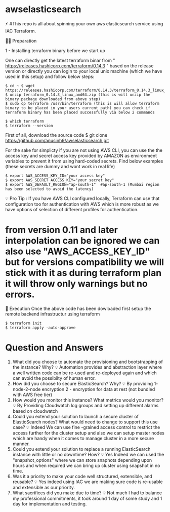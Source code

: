 # awselasticsearch
⚡️ #This repo is all about spinning your own aws elasticsearch service using IAC Terraform.

👨‍💻 Preparation

1 - Installing terraform binary before we start up

One can directly get the latest terraform binar from " https://releases.hashicorp.com/terraform/0.14.3 " based on the release version or directly you can login to your local unix machine (which we have used in this setup) and follow below steps:

    $ cd ~ $ wget https://releases.hashicorp.com/terraform/0.14.3/terraform_0.14.3_linux_amd64.zip 
    $ unzip terraform_0.14.3_linux_amd64.zip (this is will unzip the binary package downloaded from above step) 
    $ sudo cp terraform /usr/bin/terraform (this is will allow terraform binary to be placed in your users current path) you can check if terraform binary has been placed successfully via below 2 commands

    $ which terraform
    $ terraform --version

First of all, download the source code 
    $ git clone https://github.com/anusinh9/awselasticsearch.git

For the sake for simplicty if you are not using AWS CLI, you can use the the access key and secret access key provided by AMAZON as environment variables to prevent it from using hard-coded secrets. Find below examples (these secrets are dummy and wont work in real life)

    $ export AWS_ACCESS_KEY_ID="your access key"
    $ export AWS_SECRET_ACCESS_KEY="your secret key"
    $ export AWS_DEFAULT_REGION="ap-south-1"  #ap-south-1 (Mumbai region has been selected to avoid the latency)


💡 Pro Tip : If you have AWS CLI configured locally, Terraform can use that configuration too for authentication with AWS which is more robust as we have options of selection of different profiles for authentication.
# from version 0.11 and later interpolation can be ignored we can also use "AWS_ACCESS_KEY_ID" but for versions compatibility we will stick with it as during terraform plan it will throw only warnings but no errors.

🚀 Execution Once the above code has been dowloaded first setup the remote backend infrastructur using terraform

    $ terraform init
    $ terraform apply -auto-approve


# Question and Answers
1. What did you choose to automate the provisioning and bootstrapping of the instance? Why?
💡 Automation provides and abstraction layer where a well written code can be re-used and re-deployed again and which can avoid the possibilty of human error.
2. How did you choose to secure ElasticSearch? Why?
💡 By providing
1- node-2-node encryption
2 - encryption for data at rest (not bundled with AWS free tier)
3. How would you monitor this instance? What metrics would you monitor?
💡 By Providing Cloudwatch log groups and setting up different alarms based on cloudwatch
4. Could you extend your solution to launch a secure cluster of ElasticSearch nodes? What
would need to change to support this use case?
💡 Indeed We can use fine -grained access control to restrict the access further for the cluster setup and also we can setup master nodes which are handy when it comes to manage cluster in a more secure manner.
5. Could you extend your solution to replace a running ElasticSearch instance with little or no
downtime? How?
💡 Yes Indeed we can used the "snapshot_options" where we can store snaphots depending upon hours and when required we can bring up cluster using snapshot in no time.
6. Was it a priority to make your code well structured, extensible, and reusable?
💡 Yes indeed using  IAC we are making sure code is re-usable and extensible as our priority.
7. What sacrifices did you make due to time?
💡 Not much I had to balance my professional commitments, it took around 1 day of some study and 1 day for implementation and testing.
